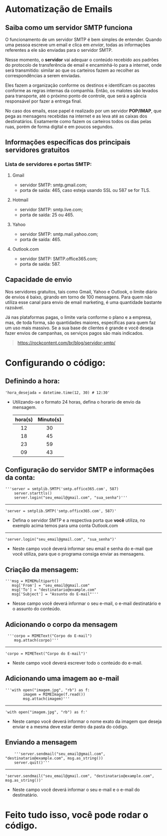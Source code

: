 # Automatização de Emails

## Saiba como um servidor SMTP funciona
O funcionamento de um servidor SMTP é bem simples de entender. Quando uma pessoa escreve um email e clica em *enviar*, todas as informações referentes a ele são enviadas para o servidor SMTP.

Nesse momento, o **servidor** vai adequar o conteúdo recebido aos padrões do protocolo de transferência de email e encaminhá-lo para a internet, onde será transmitido: similar ao que os carteiros fazem ao recolher as correspondências a serem enviadas.

Eles fazem a organização conforme os destinos e identificam os pacotes conforme as regras internas da companhia. Então, os malotes são levados para transporte, até o próximo ponto de controle, que será a agência responsável por fazer a entrega final.

No caso dos emails, esse papel é realizado por um servidor **POP/IMAP**, que pega as mensagens recebidas na internet e as leva até as caixas dos destinatários. Exatamente como fazem os carteiros todos os dias pelas ruas, porém de forma digital e em poucos segundos.

## Informações específicas dos principais servidores gratuitos
### Lista de servidores e portas SMTP:
1. Gmail
    * servidor SMTP: smtp.gmail.com;
    * porta de saída: 465, caso esteja usando SSL ou 587 se for TLS.

1. Hotmail
    * servidor SMTP: smtp.live.com;
    * porta de saída: 25 ou 465.

1. Yahoo
    * servidor SMTP: smtp.mail.yahoo.com;
    * porta de saída: 465.

1. Outlook.com
    * servidor SMTP: SMTP.office365.com;
    * porta de saída: 587.


## Capacidade de envio
Nos servidores gratuitos, tais como Gmail, Yahoo e Outlook, o limite diário de envios é baixo, girando em torno de 100 mensagens. Para quem não utiliza esse canal para envio de email marketing, é uma quantidade bastante razoável.

Já nas plataformas pagas, o limite varia conforme o plano e a empresa, mas, de toda forma, são quantidades maiores, específicas para quem faz um uso mais massivo. Se a sua base de clientes é grande e você deseja fazer envios de campanhas, os serviços pagos são mais indicados.

> https://rockcontent.com/br/blog/servidor-smtp/


# Configurando o código:

## Definindo a hora: 

    'hora_desejada = datetime.time(12, 30) # 12:30'

* Utilizando-se o formato 24 horas, defina o horario de envio da mensagem.
    
    hora(s) | Minuto(s)
    :---: | :---:
    12 | 30
    18 | 45
    23| 59
    09 | 43

## Configuração do servidor SMTP e informações da conta:

    '''server = smtplib.SMTP('smtp.office365.com', 587)
        server.starttls()
        server.login("seu_email@gmail.com", "sua_senha")'''
---
    'server = smtplib.SMTP('smtp.office365.com', 587)'

* Defina o servidor SMTP e a respectiva porta que **você** utiliza, no exemplo acima temos para uma conta Outlook.com
---
    'server.login("seu_email@gmail.com", "sua_senha")'

* Neste campo você deverá informar seu email e senha do e-mail que você utiliza, para que o programa consiga enviar as mensagens.

## Criação da mensagem:
    '''msg = MIMEMultipart()
       msg['From'] = "seu_email@gmail.com"
       msg['To'] = "destinatario@example.com"
       msg['Subject'] = "Assunto do E-mail"'''

* Nesse campo você deverá informar o seu e-mail, o e-mail destinatário e o assunto do conteúdo.

## Adicionando o corpo da mensagem
     '''corpo = MIMEText("Corpo do E-mail")
        msg.attach(corpo)'''
---
    'corpo = MIMEText("Corpo do E-mail")'
    
* Neste campo você deverá escrever todo o conteúdo do e-mail.

## Adicionando uma imagem ao e-mail
    '''with open("imagem.jpg", "rb") as f:
            imagem = MIMEImage(f.read())
            msg.attach(imagem)'''
---
    'with open("imagem.jpg", "rb") as f:'
    
* Neste campo você deverá informar o nome exato da imagem que deseja enviar e a mesma deve estar dentro da pasta do código.

## Enviando a mensagem
        '''server.sendmail("seu_email@gmail.com", "destinatario@example.com", msg.as_string())
        server.quit()'''
---
    'server.sendmail("seu_email@gmail.com", "destinatario@example.com", msg.as_string())'
    
* Neste campo você deverá informar o seu e-mail e o e-mail do destinatário.

# Feito tudo isso, você pode rodar o código.

